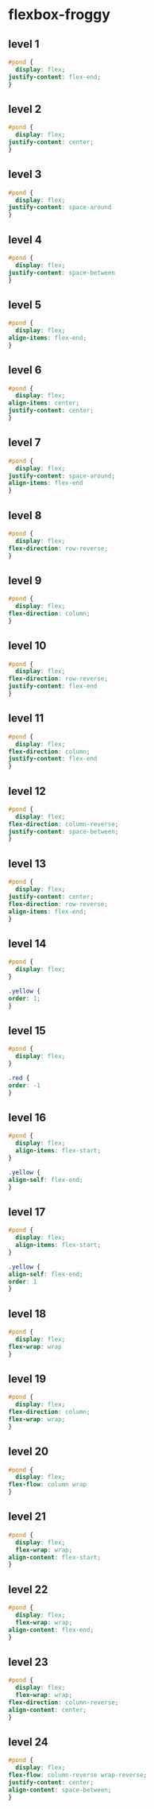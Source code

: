 # flexbox-froggy

## level 1

```css
#pond {
  display: flex;
justify-content: flex-end;
}
```

## level 2

```css
#pond {
  display: flex;
justify-content: center;
}
```

## level 3

```css
#pond {
  display: flex;
justify-content: space-around
}
```

## level 4

```css
#pond {
  display: flex;
justify-content: space-between
}
```

## level 5

```css
#pond {
  display: flex;
align-items: flex-end;
}
```

## level 6

```css
#pond {
  display: flex;
align-items: center;
justify-content: center;
}
```

## level 7

```css
#pond {
  display: flex;
justify-content: space-around;
align-items: flex-end
}
```

## level 8

```css
#pond {
  display: flex;
flex-direction: row-reverse;
}
```

## level 9

```css
#pond {
  display: flex;
flex-direction: column;
}
```

## level 10

```css
#pond {
  display: flex;
flex-direction: row-reverse;
justify-content: flex-end
}
```

## level 11

```css
#pond {
  display: flex;
flex-direction: column;
justify-content: flex-end
}
```

## level 12

```css
#pond {
  display: flex;
flex-direction: column-reverse;
justify-content: space-between;
}
```

## level 13

```css
#pond {
  display: flex;
justify-content: center;
flex-direction: row-reverse;
align-items: flex-end;
}
```

## level 14

```css
#pond {
  display: flex;
}

.yellow {
order: 1;
}
```

## level 15

```css
#pond {
  display: flex;
}

.red {
order: -1
}
```

## level 16

```css
#pond {
  display: flex;
  align-items: flex-start;
}

.yellow {
align-self: flex-end;
}
```

## level 17

```css
#pond {
  display: flex;
  align-items: flex-start;
}

.yellow {
align-self: flex-end;
order: 1
}
```

## level 18

```css
#pond {
  display: flex;
flex-wrap: wrap
}
```

## level 19

```css
#pond {
  display: flex;
flex-direction: column;
flex-wrap: wrap;
}
```

## level 20

```css
#pond {
  display: flex;
flex-flow: column wrap
}
```

## level 21

```css
#pond {
  display: flex;
  flex-wrap: wrap;
align-content: flex-start;
}
```

## level 22

```css
#pond {
  display: flex;
  flex-wrap: wrap;
align-content: flex-end;
}
```

## level 23

```css
#pond {
  display: flex;
  flex-wrap: wrap;
flex-direction: column-reverse;
align-content: center;
}
```

## level 24

```css
#pond {
  display: flex;
flex-flow: column-reverse wrap-reverse;
justify-content: center;
align-content: space-between;
}
```
